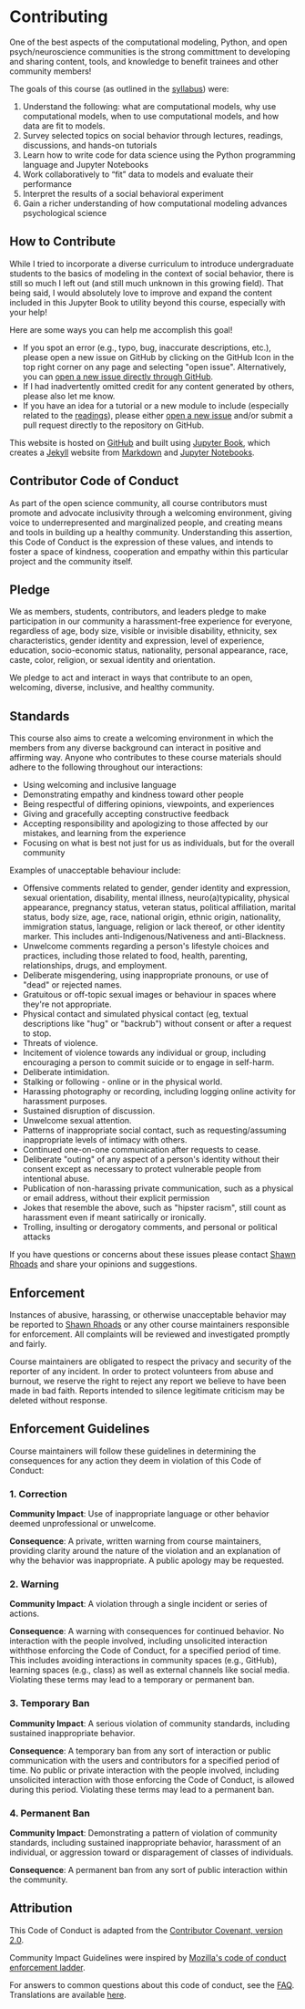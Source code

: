 # Contributing

One of the best aspects of the computational modeling, Python, and open psych/neuroscience communities is the strong committment to developing and sharing content, tools, and knowledge to benefit trainees and other community members! 

The goals of this course (as outlined in the [syllabus](https://shawnrhoads.github.io/gu-psyc-347/module-00-00_Syllabus.html#course-goals)) were:

1. Understand the following: what are computational models, why use computational models, when to use computational models, and how data are fit to models.
2. Survey selected topics on social behavior through lectures, readings, discussions, and hands-on tutorials
3. Learn how to write code for data science using the Python programming language and Jupyter Notebooks
4. Work collaboratively to “fit” data to models and evaluate their performance
5. Interpret the results of a social behavioral experiment
6. Gain a richer understanding of how computational modeling advances psychological science

## How to Contribute

While I tried to incorporate a diverse curriculum to introduce undergraduate students to the basics of modeling in the context of social behavior, there is still so much I left out (and still much unknown in this growing field). That being said, I would absolutely love to improve and expand the content included in this Jupyter Book to utility beyond this course, especially with your help!

Here are some ways you can help me accomplish this goal!
- If you spot an error (e.g., typo, bug, inaccurate descriptions, etc.), please open a new issue on GitHub by clicking on the GitHub Icon in the top right corner on any page and selecting "open issue". Alternatively, you can [open a new issue directly through GitHub](https://github.com/shawnrhoads/gu-psyc-347/issues/new?title=Issue%20on%20page:%20*html%20&body=Your%20issue%20description%20here).
- If I had inadvertently omitted credit for any content generated by others, please also let me know.
- If you have an idea for a tutorial or a new module to include (especially related to the [readings](https://shawnrhoads.github.io/gu-psyc-347/module-00-03_Reading-List.html)), please either [open a new issue](https://github.com/shawnrhoads/gu-psyc-347/issues/new?title=Tutorial%20Idea:%20[INSERT%20TITLE]&body=Please%20suggest%20a%20tutorial%20idea%20here%20with%20any%20relevant%20resources.) and/or submit a pull request directly to the repository on GitHub.

This website is hosted on [GitHub](https://github.com/shawnrhoads/gu-psyc-347) and built using [Jupyter Book](https://jupyter.org/jupyter-book/intro.html), which creates a [Jekyll](https://jekyllrb.com/) website from [Markdown](https://daringfireball.net/projects/markdown/) and [Jupyter Notebooks](https://jupyter.org/).

## Contributor Code of Conduct

As part of the open science community, all course contributors must promote and advocate inclusivity through a welcoming environment, giving voice to underrepresented and marginalized people, and creating means and tools in building up a healthy community. Understanding this assertion, this Code of Conduct is the expression of these values, and intends to foster a space of kindness, cooperation and empathy within this particular project and the community itself. 

## Pledge

We as members, students, contributors, and leaders pledge to make participation in our community a harassment-free experience for everyone, regardless of age, body size, visible or invisible disability, ethnicity, sex characteristics, gender identity and expression, level of experience, education, socio-economic status, nationality, personal appearance, race, caste, color, religion, or sexual identity and orientation.

We pledge to act and interact in ways that contribute to an open, welcoming, diverse, inclusive, and healthy community.

## Standards

This course also aims to create a welcoming environment in which the members from any diverse background can interact in positive and affirming way. Anyone who contributes to these course materials should adhere to the following throughout our interactions:
- Using welcoming and inclusive language
- Demonstrating empathy and kindness toward other people
- Being respectful of differing opinions, viewpoints, and experiences
- Giving and gracefully accepting constructive feedback
- Accepting responsibility and apologizing to those affected by our mistakes, and learning from the experience
- Focusing on what is best not just for us as individuals, but for the overall community

Examples of unacceptable behaviour include:

- Offensive comments related to gender, gender identity and expression, sexual orientation, disability, mental illness, neuro(a)typicality, physical appearance, pregnancy status, veteran status, political affiliation, marital status, body size, age, race, national origin, ethnic origin, nationality, immigration status, language, religion or lack thereof, or other identity marker. This includes anti-Indigenous/Nativeness and anti-Blackness.
- Unwelcome comments regarding a person's lifestyle choices and practices, including those related to food, health, parenting, relationships, drugs, and employment.
- Deliberate misgendering, using inappropriate pronouns, or use of "dead" or rejected names.
- Gratuitous or off-topic sexual images or behaviour in spaces where they're not appropriate.
- Physical contact and simulated physical contact (eg, textual descriptions like "hug" or "backrub") without consent or after a request to stop.
- Threats of violence.
- Incitement of violence towards any individual or group, including encouraging a person to commit suicide or to engage in self-harm.
- Deliberate intimidation.
- Stalking or following - online or in the physical world.
- Harassing photography or recording, including logging online activity for harassment purposes.
- Sustained disruption of discussion.
- Unwelcome sexual attention.
- Patterns of inappropriate social contact, such as requesting/assuming inappropriate levels of intimacy with others.
- Continued one-on-one communication after requests to cease.
- Deliberate "outing" of any aspect of a person's identity without their consent except as necessary to protect vulnerable people from intentional abuse.
- Publication of non-harassing private communication, such as a physical or email address, without their explicit permission
- Jokes that resemble the above, such as "hipster racism", still count as harassment even if meant satirically or ironically.
- Trolling, insulting or derogatory comments, and personal or political attacks

If you have questions or concerns about these issues please contact [Shawn Rhoads](https://github.com/shawnrhoads) and share your opinions and suggestions.

## Enforcement

Instances of abusive, harassing, or otherwise unacceptable behavior may be
reported to [Shawn Rhoads](https://github.com/shawnrhoads) or any other course maintainers responsible for enforcement. All complaints will be reviewed and investigated promptly and fairly.

Course maintainers are obligated to respect the privacy and security of the reporter of any incident. In order to protect volunteers from abuse and burnout, we reserve the right to reject any report we believe to have been made in bad faith. Reports intended to silence legitimate criticism may be deleted without response.

## Enforcement Guidelines

Course maintainers will follow these guidelines in determining the consequences for any action they deem in violation of this Code of Conduct:

### 1. Correction

**Community Impact**: Use of inappropriate language or other behavior deemed unprofessional or unwelcome.

**Consequence**: A private, written warning from course maintainers, providing clarity around the nature of the violation and an explanation of why the behavior was inappropriate. A public apology may be requested.

### 2. Warning

**Community Impact**: A violation through a single incident or series of actions.

**Consequence**: A warning with consequences for continued behavior. No interaction with the people involved, including unsolicited interaction withthose enforcing the Code of Conduct, for a specified period of time. This includes avoiding interactions in community spaces (e.g., GitHub), learning spaces (e.g., class) as well as external channels like social media. Violating these terms may lead to a temporary or permanent ban.

### 3. Temporary Ban

**Community Impact**: A serious violation of community standards, including sustained inappropriate behavior.

**Consequence**: A temporary ban from any sort of interaction or public communication with the users and contributors for a specified period of time. No public or private interaction with the people involved, including unsolicited interaction with those enforcing the Code of Conduct, is allowed during this period. Violating these terms may lead to a permanent ban.

### 4. Permanent Ban

**Community Impact**: Demonstrating a pattern of violation of community standards, including sustained inappropriate behavior, harassment of an individual, or aggression toward or disparagement of classes of individuals.

**Consequence**: A permanent ban from any sort of public interaction within the community.

## Attribution
This Code of Conduct is adapted from the [Contributor Covenant, version 2.0]([https://www.contributor-covenant.org/version/2/0/code_of_conduct.html]).

Community Impact Guidelines were inspired by [Mozilla's code of conduct enforcement ladder](https://github.com/mozilla/diversity).

For answers to common questions about this code of conduct, see the [FAQ](https://www.contributor-covenant.org/faq). Translations are available [here](https://www.contributor-covenant.org/translations).